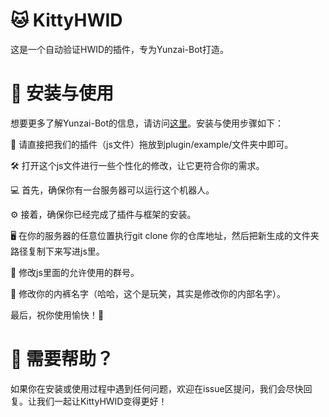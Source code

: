 # 🐱 KittyHWID
这是一个自动验证HWID的插件，专为Yunzai-Bot打造。

# 🌼 安装与使用
想要更多了解Yunzai-Bot的信息，请访问[这里](https://gitee.com/yhArcadia/Yunzai-Bot-plugins-index)。安装与使用步骤如下：

📁 请直接把我们的插件（js文件）拖放到plugin/example/文件夹中即可。

🛠️ 打开这个js文件进行一些个性化的修改，让它更符合你的需求。

💻 首先，确保你有一台服务器可以运行这个机器人。

⚙️ 接着，确保你已经完成了插件与框架的安装。

🖥️ 在你的服务器的任意位置执行git clone 你的仓库地址，然后把新生成的文件夹路径复制下来写进js里。

🎯 修改js里面的允许使用的群号。

👕 修改你的内裤名字（哈哈，这个是玩笑，其实是修改你的内部名字）。

最后，祝你使用愉快！🥳

# 🎈 需要帮助？
如果你在安装或使用过程中遇到任何问题，欢迎在issue区提问，我们会尽快回复。让我们一起让KittyHWID变得更好！
